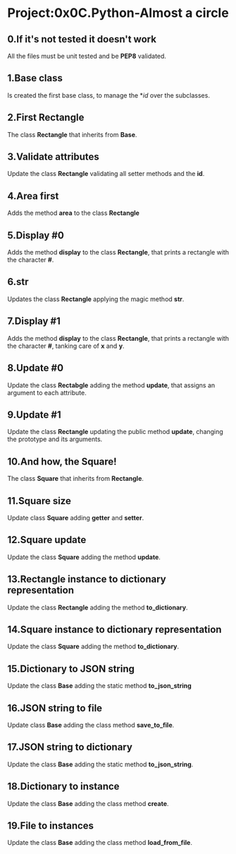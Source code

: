 # Project:0x0C.Python-Almost a circle

## 0.If it's not tested it doesn't work

All the files must be unit tested and be **PEP8** validated.

## 1.Base class

Is created the first base class, to manage the **id* over the subclasses.

## 2.First Rectangle

The class **Rectangle** that inherits from **Base**.

## 3.Validate attributes

Update the class **Rectangle** validating all setter methods and the **id**.

## 4.Area first

Adds the method **area** to the class **Rectangle**

## 5.Display #0

Adds the method **display** to the class **Rectangle**, that prints a rectangle with the character **#**.

## 6.__str__

Updates the class **Rectangle** applying the magic method **__str__**.

## 7.Display #1

Adds the method **display** to the class **Rectangle**, that prints a rectangle with the character **#**, tanking care of **x** and **y**.

## 8.Update #0

Update the class **Rectabgle** adding the method **update**, that assigns an argument to each attribute.

## 9.Update #1

Update the class **Rectangle** updating the public method **update**, changing the prototype and its arguments.

## 10.And how, the Square!

The class **Square** that inherits from **Rectangle**.

## 11.Square size

Update class **Square** adding **getter** and **setter**.

## 12.Square update

Update the class **Square** adding the method **update**.

## 13.Rectangle instance to dictionary representation

Update the class **Rectangle** adding the method **to_dictionary**.

## 14.Square instance to dictionary representation

Update the class **Square** adding the method **to_dictionary**.

## 15.Dictionary to JSON string

Update the class **Base** adding the static method **to_json_string**

## 16.JSON string to file

Update class **Base** adding the class method **save_to_file**.

## 17.JSON string to dictionary

Update the class **Base** adding the static method **to_json_string**.

## 18.Dictionary to instance

Update the class **Base** adding the class method **create**.

## 19.File to instances

Update the class **Base** adding the class method **load_from_file**.
